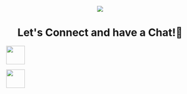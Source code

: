 <p align="center">
  <img src="https://capsule-render.vercel.app/api?type=waving&color=gradient&text=HeyThere!&height=100&section=header"/>
</p>

<h1 align="center">
  Let's Connect and have a Chat!💬
</h1>

<a href="https://gabriela5rova.hashnode.dev">
  <img height="50" src="https://cdn.hashnode.com/res/hashnode/image/upload/v1611902473383/CDyAuTy75.png?auto=compress"/>
</a>

<a></a>

<a href="www.linkedin.com/in/gabriela-petrova-a1519478">
  <img height="50" src="https://cdn1.iconfinder.com/data/icons/logotypes/32/linkedin-1024.png"/>
</a>
